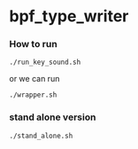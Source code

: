 # bpf_type_writer

### How to run

```
./run_key_sound.sh
```

or we can run
```
./wrapper.sh
```


### stand alone version

```
./stand_alone.sh
```
